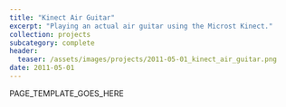```yaml
---
title: "Kinect Air Guitar"
excerpt: "Playing an actual air guitar using the Microst Kinect."
collection: projects
subcategory: complete
header: 
  teaser: /assets/images/projects/2011-05-01_kinect_air_guitar.png
date: 2011-05-01
---
```


PAGE_TEMPLATE_GOES_HERE
